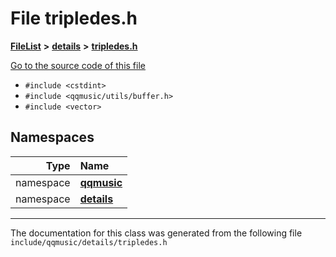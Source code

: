

# File tripledes.h



[**FileList**](files.md) **>** [**details**](dir_6e6556f41d7f85330fbda245682a6a39.md) **>** [**tripledes.h**](tripledes_8h.md)

[Go to the source code of this file](tripledes_8h_source.md)



* `#include <cstdint>`
* `#include <qqmusic/utils/buffer.h>`
* `#include <vector>`













## Namespaces

| Type | Name |
| ---: | :--- |
| namespace | [**qqmusic**](namespaceqqmusic.md) <br> |
| namespace | [**details**](namespaceqqmusic_1_1details.md) <br> |





















































------------------------------
The documentation for this class was generated from the following file `include/qqmusic/details/tripledes.h`

